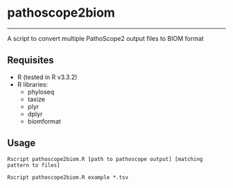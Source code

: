 # pathoscope2biom
------------------------------
A script to convert multiple PathoScope2 output files to BIOM format

## Requisites

* R (tested in R v3.3.2)
* R libraries:
    * phyloseq
    * taxize
    * plyr
    * dplyr
    * biomformat

    
## Usage

    Rscript pathoscope2biom.R [path to pathoscope output] [matching pattern to files]

    Rscript pathoscope2biom.R example *.tsv
    
